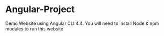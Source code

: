 # Angular-Project
Demo Website using Angular CLI 4.4.
You will need to install Node & npm modules to run this website
